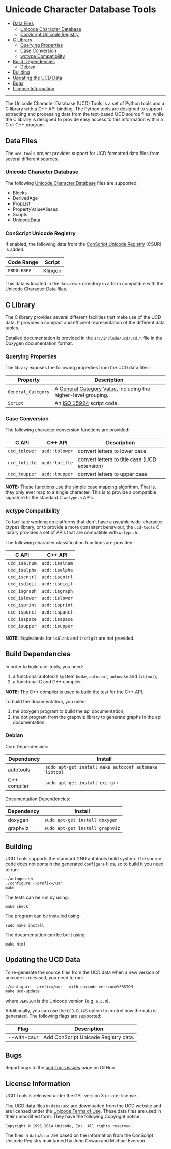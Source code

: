 # Unicode Character Database Tools

- [Data Files](#data-files)
  - [Unicode Character Database](#unicode-character-database)
  - [ConScript Unicode Registry](#conscript-unicode-registry)
- [C Library](#c-library)
  - [Querying Properties](#querying-properties)
  - [Case Conversion](#case-conversion)
  - [wctype Compatibility](#wctype-compatibility)
- [Build Dependencies](#build-dependencies)
  - [Debian](#debian)
- [Building](#building)
- [Updating the UCD Data](#updating-the-ucd-data)
- [Bugs](#bugs)
- [License Information](#license-information)

----------

The Unicode Character Database (UCD) Tools is a set of Python tools and a C
library with a C++ API binding. The Python tools are designed to support
extracting and processing data from the text-based UCD source files, while
the C library is designed to provide easy access to this information within
a C or C++ program.

## Data Files

The `ucd-tools` project provides support for UCD formatted data files from
several different sources.

### Unicode Character Database

The following [Unicode Character Database](http://www.unicode.org/Public/7.0.0/ucd/)
files are supported:

*  Blocks
*  DerivedAge
*  PropList
*  PropertyValueAliases
*  Scripts
*  UnicodeData

### ConScript Unicode Registry

If enabled, the following data from the
[ConScript Unicode Registry](http://www.evertype.com/standards/csur/) (CSUR) is
added:

| Code Range   | Script  |
|--------------|---------|
| `F8D0-F8FF`  | [Klingon](http://www.evertype.com/standards/csur/klingon.html) |

This data is located in the `data/csur` directory in a form compatible with the
Unicode Character Data files.

## C Library

The C library provides several different facilities that make use of the UCD
data. It provides a compact and efficient representation of the different data
tables.

Detailed documentation is provided in the `src/include/ucd/ucd.h` file in the
Doxygen documentation format.

### Querying Properties

The library exposes the following properties from the UCD data files:

| Property           | Description |
|--------------------|-------------|
| `General_Category` | A [General Category Value](http://www.unicode.org/reports/tr44/#General_Category_Values), including the higher-level grouping. |
| `Script`           | An [ISO 15924](http://www.unicode.org/iso15924/iso15924-codes.html) script code. |

### Case Conversion

The following character conversion functions are provided:

| C API         | C++ API        | Description |
|---------------|----------------|-------------|
| `ucd_tolower` | `ucd::tolower` | convert letters to lower case |
| `ucd_totitle` | `ucd::totitle` | convert letters to title case (UCD extension) |
| `ucd_toupper` | `ucd::toupper` | convert letters to upper case |

__NOTE:__ These functions use the simple case mapping algorithm. That is, they
only ever map to a single character. This is to provide a compatible signature
to the standard C `wctype.h` APIs.

### wctype Compatibility

To facilitate working on platforms that don't have a useable wide-character
ctypes library, or to provide a more consistent behaviour, the `ucd-tools`
C library provides a set of APIs that are compatible with `wctype.h`.

The following character classification functions are provided:

| C API         | C++ API        |
|---------------|----------------|
| `ucd_isalnum` | `ucd::isalnum` |
| `ucd_isalpha` | `ucd::isalpha` |
| `ucd_iscntrl` | `ucd::iscntrl` |
| `ucd_isdigit` | `ucd::isdigit` |
| `ucd_isgraph` | `ucd::isgraph` |
| `ucd_islower` | `ucd::islower` |
| `ucd_isprint` | `ucd::isprint` |
| `ucd_ispunct` | `ucd::ispunct` |
| `ucd_isspace` | `ucd::isspace` |
| `ucd_isupper` | `ucd::isupper` |

__NOTE:__ Equivalents for `isblank` and `isxdigit` are not provided.

## Build Dependencies

In order to build ucd-tools, you need:

1.  a functional autotools system (`make`, `autoconf`, `automake` and `libtool`);
2.  a functional C and C++ compiler.

__NOTE__: The C++ compiler is used to build the test for the C++ API.

To build the documentation, you need:

1.  the doxygen program to build the api documentation;
2.  the dot program from the graphviz library to generate graphs in the api documentation.

### Debian

Core Dependencies:

| Dependency       | Install                                               |
|------------------|-------------------------------------------------------|
| autotools        | `sudo apt-get install make autoconf automake libtool` |
| C++ compiler     | `sudo apt-get install gcc g++`                        |

Documentation Dependencies:

| Dependency | Install                         |
|------------|---------------------------------|
| doxygen    | `sudo apt-get install doxygen`  |
| graphviz   | `sudo apt-get install graphviz` |

## Building

UCD Tools supports the standard GNU autotools build system. The source code
does not contain the generated `configure` files, so to build it you need to
run:

	./autogen.sh
	./configure --prefix=/usr
	make

The tests can be run by using:

	make check

The program can be installed using:

	sudo make install

The documentation can be built using:

	make html

## Updating the UCD Data

To re-generate the source files from the UCD data when a new version of
unicode is released, you need to run:

	./configure --prefix=/usr --with-unicode-version=VERSION
	make ucd-update

where `VERSION` is the Unicode version (e.g. `6.3.0`).

Additionally, you can use the `UCD_FLAGS` option to control how the data is
generated. The following flags are supported:

| Flag        | Description |
|-------------|-------------|
| --with-csur | Add ConScript Unicode Registry data. |

## Bugs

Report bugs to the [ucd-tools issues](https://github.com/rhdunn/ucd-tools/issues)
page on GitHub.

## License Information

UCD Tools is released under the GPL version 3 or later license.

The UCD data files in `data/ucd` are downloaded from the UCD website and are
licensed under the [Unicode Terms of Use](COPYING.UCD). These data files are
used in their unmodified form. They have the following Copyright notice:

    Copyright © 1991-2014 Unicode, Inc. All rights reserved.

The files in `data/csur` are based on the information from the ConScript
Unicode Registry maintained by John Cowan and Michael Everson.
